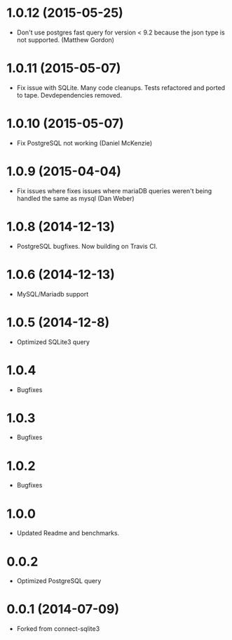 1.0.12 (2015-05-25)
==================
*  Don't use postgres fast query for version < 9.2 because the json type is not supported. (Matthew Gordon)

1.0.11 (2015-05-07)
==================
* Fix issue with SQLite. Many code cleanups. Tests refactored and ported to tape. Devdependencies removed. 

1.0.10 (2015-05-07)
==================
* Fix PostgreSQL not working (Daniel McKenzie)

1.0.9 (2015-04-04)
==================
* Fix issues where fixes issues where mariaDB queries weren't being handled the same as mysql (Dan Weber)

1.0.8 (2014-12-13)
==================

* PostgreSQL bugfixes. Now building on Travis CI.

1.0.6 (2014-12-13)
==================

* MySQL/Mariadb support

1.0.5 (2014-12-8)
==================

* Optimized SQLite3 query


1.0.4
==================
* Bugfixes


1.0.3
==================
* Bugfixes


1.0.2
==================
* Bugfixes


1.0.0
==================

* Updated Readme and benchmarks.


0.0.2
==================

* Optimized PostgreSQL query


0.0.1 (2014-07-09)
==================

  * Forked from connect-sqlite3

